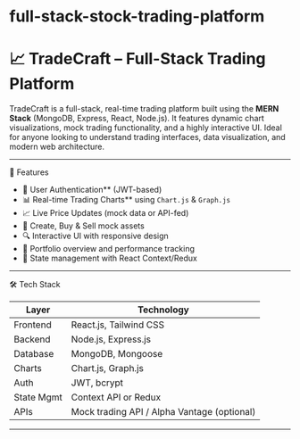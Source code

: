 # full-stack-stock-trading-platform

# 📈 TradeCraft – Full-Stack Trading Platform

TradeCraft is a full-stack, real-time trading platform built using the **MERN Stack** (MongoDB, Express, React, Node.js). It features dynamic chart visualizations, mock trading functionality, and a highly interactive UI. Ideal for anyone looking to understand trading interfaces, data visualization, and modern web architecture.

---

 🚀 Features

- 🔐 User Authentication** (JWT-based)
- 📊 Real-time Trading Charts** using `Chart.js` & `Graph.js`
- 📈 Live Price Updates (mock data or API-fed)
- 💼 Create, Buy & Sell mock assets
- 🔍 Interactive UI with responsive design
- 🧠 Portfolio overview and performance tracking
- 🔄 State management with React Context/Redux

---

 🛠️ Tech Stack

| Layer        | Technology             |
|--------------|------------------------|
| Frontend     | React.js, Tailwind CSS |
| Backend      | Node.js, Express.js    |
| Database     | MongoDB, Mongoose      |
| Charts       | Chart.js, Graph.js     |
| Auth         | JWT, bcrypt            |
| State Mgmt   | Context API or Redux   |
| APIs         | Mock trading API / Alpha Vantage (optional) |

---
